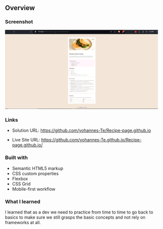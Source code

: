 ## Overview

### Screenshot

![](./assets/images/Screenshot%202024-02-16%20220632.png)

### Links

- Solution URL: https://github.com/yohannes-Te/Recipe-page.github.io
 
- Live Site URL: https://github.com/yohannes-Te.github.io/Recipe-page.github.io/

### Built with

- Semantic HTML5 markup
- CSS custom properties
- Flexbox
- CSS Grid
- Mobile-first workflow

### What I learned

I learned that as a dev we need to practice from time to time to go back to basics to make sure we still grasps the basic concepts and not rely on frameworks at all.
